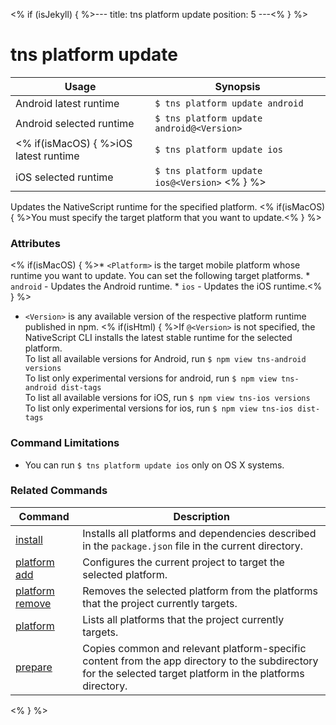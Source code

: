 <% if (isJekyll) { %>---
title: tns platform update
position: 5
---<% } %>
# tns platform update


Usage | Synopsis
------|-------
Android latest runtime |`$ tns platform update android`
Android selected runtime | `$ tns platform update android@<Version>`
<% if(isMacOS) { %>iOS latest runtime | `$ tns platform update ios`
iOS selected runtime | `$ tns platform update ios@<Version>` <% } %> 

Updates the NativeScript runtime for the specified platform. <% if(isMacOS) { %>You must specify the target platform that you want to update.<% } %>

### Attributes

<% if(isMacOS) { %>* `<Platform>` is the target mobile platform whose runtime you want to update. You can set the following target platforms.
	* `android` - Updates the Android runtime.
	* `ios` - Updates the iOS runtime.<% } %>
* `<Version>` is any available version of the respective platform runtime published in npm. <% if(isHtml) { %>If `@<Version>` is not specified, the NativeScript CLI installs the latest stable runtime for the selected platform.  
To list all available versions for Android, run `$ npm view tns-android versions`  
To list only experimental versions for android, run `$ npm view tns-android dist-tags`  
To list all available versions for iOS, run `$ npm view tns-ios versions`  
To list only experimental versions for ios, run `$ npm view tns-ios dist-tags` 

### Command Limitations

* You can run `$ tns platform update ios` only on OS X systems.

### Related Commands

Command | Description
----------|----------
[install](install.html) | Installs all platforms and dependencies described in the `package.json` file in the current directory.
[platform add](platform-add.html) | Configures the current project to target the selected platform.
[platform remove](platform-remove.html) | Removes the selected platform from the platforms that the project currently targets.
[platform](platform.html) | Lists all platforms that the project currently targets.
[prepare](prepare.html) | Copies common and relevant platform-specific content from the app directory to the subdirectory for the selected target platform in the platforms directory.
<% } %>